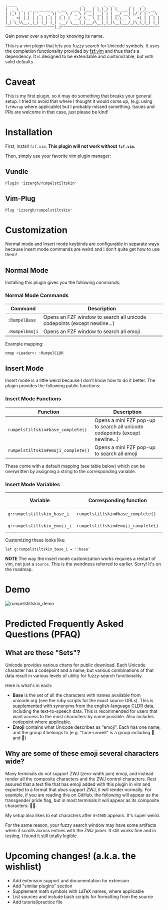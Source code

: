  ```
.____                             _     _   _ _ _       _    _
|  _ \ _   _ _ __ ___  _ __   ___| |___| |_(_) | |_ ___| | _(_)_ __
| |_) | | | | '_ ` _ \| '_ \ / _ \ / __| __| | | __/ __| |/ / | '_ \
|  _ <| |_| | | | | | | |_) |  __/ \__ \ |_| | | |_\__ \   <| | | | |
|_| \_\\__,_|_| |_| |_| .__/ \___|_|___/\__|_|_|\__|___/_|\_\_|_| |_|
~~~~~~~~~~~~~~~~~~~~~~|_|~~~~~~~~~~~~~~~~~~~~~~~~~~~~~~~~~~~~~~~~~~~~
 ```

Gain power over a symbol by knowing its name.

This is a vim plugin that lets you fuzzy search for Unicode symbols.
It uses the completion functionality provided by [fzf.vim](https://github.com/junegunn/fzf.vim)
  and thus that's a dependency.
It is designed to be extendable and customizable, but with solid defaults.

# Caveat
This is my first plugin, so it may do something that breaks your general setup.
I tried to avoid that where I thought it would come up, (e.g. using `fzf#wrap`
  where applicable) but I probably missed something.
Issues and PRs are welcome in that case, just please be kind!

# Installation
First, install `fzf.vim`. **This plugin will not work without `fzf.vim`**.

Then, simply use your favorite vim plugin manager:

## Vundle
```
Plugin 'izzergh/rumpelstiltskin'
```

## Vim-Plug
```
Plug 'izzergh/rumpelstiltskin'
```

# Customization

Normal mode and Insert mode keybinds are configurable in separate ways because
  insert mode commands are weird and I don't quite get how to use them!

## Normal Mode

Installing this plugin gives you the following commands:

### Normal Mode Commands
|Command|Description|
|-|-|
|`:RumpelBase`|Opens an FZF window to search all unicode codepoints (except newline...)|
|`:RumpelEmoji`|Opens an FZF window to search all emoji|

Example mapping:

```vim
nmap <Leader>: :RumpelCLDR
```

## Insert Mode
Insert mode is a little weird because I don't know how to do it better.
The plugin provides the following public functions:

### Insert Mode Functions
|Function|Description|
|-|-|
|`rumpelstiltskin#base_complete()`|Opens a mini FZF pop-up to search all unicode codepoints (except newline...)|
|`rumpelstiltskin#emoji_complete()`|Opens a mini FZF pop-up to search all emoji|

These come with a default mapping (see table below) which can be overwritten
  by assigning a string to the corresponding variable.

### Insert Mode Variables
|Variable|Corresponding function|Default value|
|-|-|-|
|`g:rumpelstiltskin_base_i`|`rumpelstiltskin#base_complete()`|`'<C-X>u'`|
|`g:rumpelstiltskin_emoji_i`|`rumpelstiltskin#emoji_complete()`|`'<C-X>e'`|

Customizing these looks like:

```vim
let g:rumpelstiltskin_base_i = ':base'
```

**NOTE** The way the insert mode customization works requires a restart of vim,
  not just a `source`.
This is the weirdness referred to earlier. Sorry! It's on the roadmap.

# Demo
![rumpelstiltskin_demo](https://user-images.githubusercontent.com/16344962/167204154-ce90dfae-618f-40b9-90e0-479219ebd383.gif)

# Predicted Frequently Asked Questions (PFAQ)
## What are these "Sets"?
Unicode provides various charts for public download.
Each Unicode character has a codepoint and a name, but various combinations of
  that data result in various levels of utility for fuzzy-search functionality.

Here is what's in each:

- **Base** is the set of all the characters with names available from
  unicode.org (see the ruby scripts for the exact source URLs). This is
  supplemented with synonyms from the english-language CLDR data, including
  the text-to-speech data. This is recommended for users that want access to
  the most characters by name possible. Also includes codepoint where
  applicable.
- **Emoji** contains what Unicode describes as "emoji". Each has one name, and
  the group it belongs to (e.g. "face-unwell" is a group including 🥵 and 🤮)

## Why are some of these emoji several characters wide?
Many terminals do not support ZWJ (zero-width join) emoji, and instead
  render all the composite characters and the ZWJ control characters.
Rest assured that a text file that has emoji added with this plugin in vim
  and exported to a format that _does_ support ZWJ, it will render normally.
For example, if you are reading this on GitHub, the following will appear as
  the transgender pride flag, but in most terminals it will appear as its
  composite characters: 🏳‍⚧.

My setup also likes to eat characters after `U+200D` appears. It's super weird.

For the same reason, your fuzzy search window may have some artifacts when it
  scrolls across entries with the ZWJ joiner.
It still works fine and in testing, I found it still totally legible.

# Upcoming changes! (a.k.a. the wishlist)
* Add extension support and documentation for extension
* Add "similar plugins" section
* Supplement math symbols with LaTeX names, where applicable
* List sources and include bash scripts for formatting from the source
* Add tutorial/practice file
